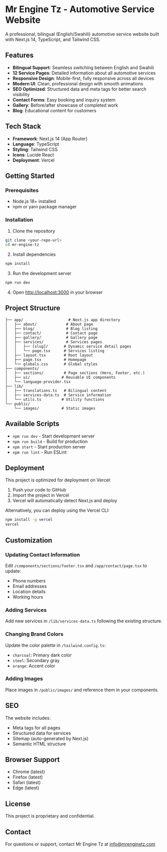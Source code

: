 # Mr Engine Tz - Automotive Service Website

A professional, bilingual (English/Swahili) automotive service website built with Next.js 14, TypeScript, and Tailwind CSS.

## Features

- **Bilingual Support**: Seamless switching between English and Swahili
- **12 Service Pages**: Detailed information about all automotive services
- **Responsive Design**: Mobile-first, fully responsive across all devices
- **Modern UI**: Clean, professional design with smooth animations
- **SEO Optimized**: Structured data and meta tags for better search visibility
- **Contact Forms**: Easy booking and inquiry system
- **Gallery**: Before/after showcase of completed work
- **Blog**: Educational content for customers

## Tech Stack

- **Framework**: Next.js 14 (App Router)
- **Language**: TypeScript
- **Styling**: Tailwind CSS
- **Icons**: Lucide React
- **Deployment**: Vercel

## Getting Started

### Prerequisites

- Node.js 18+ installed
- npm or yarn package manager

### Installation

1. Clone the repository
```bash
git clone <your-repo-url>
cd mr-engine-tz
```

2. Install dependencies
```bash
npm install
```

3. Run the development server
```bash
npm run dev
```

4. Open [http://localhost:3000](http://localhost:3000) in your browser

## Project Structure

```
├── app/                    # Next.js app directory
│   ├── about/             # About page
│   ├── blog/              # Blog listing
│   ├── contact/           # Contact page
│   ├── gallery/           # Gallery page
│   ├── services/          # Services pages
│   │   ├── [slug]/       # Dynamic service detail pages
│   │   └── page.tsx      # Services listing
│   ├── layout.tsx        # Root layout
│   ├── page.tsx          # Homepage
│   └── globals.css       # Global styles
├── components/
│   ├── sections/         # Page sections (Hero, Footer, etc.)
│   ├── ui/              # Reusable UI components
│   └── language-provider.tsx
├── lib/
│   ├── translations.ts   # Bilingual content
│   ├── services-data.ts  # Service information
│   └── utils.ts         # Utility functions
└── public/
    └── images/          # Static images
```

## Available Scripts

- `npm run dev` - Start development server
- `npm run build` - Build for production
- `npm start` - Start production server
- `npm run lint` - Run ESLint

## Deployment

This project is optimized for deployment on Vercel:

1. Push your code to GitHub
2. Import the project in Vercel
3. Vercel will automatically detect Next.js and deploy

Alternatively, you can deploy using the Vercel CLI:

```bash
npm install -g vercel
vercel
```

## Customization

### Updating Contact Information

Edit `/components/sections/footer.tsx` and `/app/contact/page.tsx` to update:
- Phone numbers
- Email addresses
- Location details
- Working hours

### Adding Services

Add new services in `/lib/services-data.ts` following the existing structure.

### Changing Brand Colors

Update the color palette in `/tailwind.config.ts`:
- `charcoal`: Primary dark color
- `steel`: Secondary gray
- `orange`: Accent color

### Adding Images

Place images in `/public/images/` and reference them in your components.

## SEO

The website includes:
- Meta tags for all pages
- Structured data for services
- Sitemap (auto-generated by Next.js)
- Semantic HTML structure

## Browser Support

- Chrome (latest)
- Firefox (latest)
- Safari (latest)
- Edge (latest)

## License

This project is proprietary and confidential.

## Contact

For questions or support, contact Mr Engine Tz at info@mrenginetz.com
